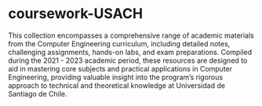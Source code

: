 # coursework-USACH

This collection encompasses a comprehensive range of academic materials from the Computer Engineering curriculum, including detailed notes, challenging assignments, hands-on labs, and exam preparations. Compiled during the 2021 - 2023 academic period, these resources are designed to aid in mastering core subjects and practical applications in Computer Engineering, providing valuable insight into the program’s rigorous approach to technical and theoretical knowledge at Universidad de Santiago de Chile.
